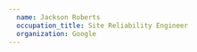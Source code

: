 ```yaml
---
  name: Jackson Roberts
  occupation_title: Site Reliability Engineer
  organization: Google
---
```

